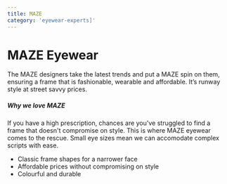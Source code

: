 ```yaml
---
title: MAZE
category: 'eyewear-experts]'
---
```

<div class="employee-heading">
</div>

# MAZE Eyewear

The MAZE designers take the latest trends and put a MAZE spin on them, ensuring a frame that is fashionable, wearable and affordable. It’s runway style at street savvy prices.

##### Why we love MAZE

If you have a high prescription, chances are you've struggled to find a frame that doesn't compromise on style. This is where MAZE eyewear comes to the rescue. Small eye sizes mean we can accomodate complex scripts with ease.

* Classic frame shapes for a narrower face
* Affordable prices without compromising on style
* Colourful and durable
